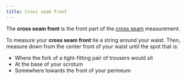 ```yaml
---
title: Cross seam front
---
```


The **cross seam front** is the front part of the [cross seam](/docs/measurements/crossseam/) measurement.

To measure your **cross seam front** tie a string around your waist. Then, measure down from the center front of your waist until the spot that is:

- Where the fork of a tight-fitting pair of trousers would sit
- At the base of your scrotum
- Somewhere towards the front of your perineum
